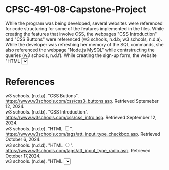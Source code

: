 # CPSC-491-08-Capstone-Project

While the program was being developed, several websites were referenced for code structuring for some of the features implemented in the files. 
While creating the features that involve CSS, the webpages "CSS Introduction" and "CSS Buttons" were referenced (w3 schools, n.d.b; w3 schools, n.d.a).
While the developer was refreshing her memory of the SQL commands, she also referenced the webpage "Node.js MySQL" while contrstructing the queries (w3 schools, n.d.f).
While creating the sign-up form, the website "HTML <select> Tag" was referenced to properly format the drop-down menu (w3 schools, n.d.e).
In creating the checkboxes, the webpage "HTMP <input type="checkbox"> was referenced (w3 schools, n.d.c).
In creating the radio buttons for the law enforcement employee questionnaire, the developer referenced the webpage "HTML <input type="radio">" (w3 schools, n.d.d).

# References
w3 schools. (n.d.a). "CSS Buttons". https://www.w3schools.com/css/css3_buttons.asp. Retrieved Sptemeber 12, 2024. <br/>
w3 schools. (n.d.b). "CSS Introduction". https://www.w3schools.com/css/css_intro.asp. Retrieved September 12, 2024. <br/>
w3 schools. (n.d.c). "HTML <input type="checkbox">". https://www.w3schools.com/tags/att_input_type_checkbox.asp. Retrieved October 6, 2024. <br/>
w3 schools. (n.d.d). "HTML <input type="radio">". https://www.w3schools.com/tags/att_input_type_radio.asp. Retrieved October 17,2024. <br/>
w3 schools. (n.d.e). "HTML <select> Tag". https://www.w3schools.com/tags/tag_select.asp. Retrieved September 14, 2024. <br/>
w3 schools. (n.d.f). "Node.js MySQL". https://www.w3schools.com/nodejs/nodejs_mysql.asp. Retrieved September 16, 2024. <br/>
